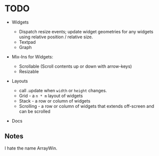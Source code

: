 TODO
====
* Widgets
    * Dispatch resize events; update widget geometries for any widgets using relative position / relative size.
    * Textpad
    * Graph

* Mix-Ins for Widgets:
    * Scrollable (Scroll contents up or down with arrow-keys)
    * Resizable

* Layouts
    * call .update when `width` or `height` changes.
    * Grid - a `n * m` layout of widgets
    * Stack  - a row or column of widgets
    * Scrolling - a row or column of widgets that extends off-screen and can be scrolled

* Docs

Notes
-----
I hate the name ArrayWin.
